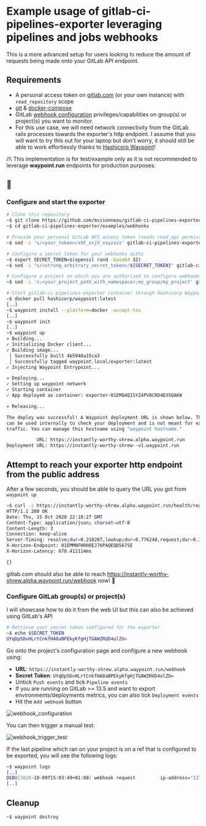 # Example usage of gitlab-ci-pipelines-exporter leveraging pipelines and jobs webhooks

This is a more advanced setup for users looking to reduce the amount of requests being made onto your GitLab API endpoint.

## Requirements

- A personal access token on [gitlab.com](https://docs.gitlab.com/ee/user/profile/personal_access_tokens.html) (or your own instance) with `read_repository` scope
- [git](https://git-scm.com/) & [docker-compose](https://docs.docker.com/compose/)
- GitLab [webhook configuration](https://docs.gitlab.com/ee/user/project/integrations/webhooks.html) privileges/capabilities on group(s) or project(s) you want to monitor.
- For this use case, we will need network connectivity from the GitLab rails processes towards the exporter's http endpoint. I assume that you will want to try this out for your laptop but don't worry, it should still be able to work effortlessly thanks to [Hashicorp Waypoint](https://www.waypointproject.io/)!

/!\ This implementation is for test/example only as it is not recommended to leverage **waypoint.run** endpoints for production purposes.

## 🚀

### Configure and start the exporter

```bash
# Clone this repository
~$ git clone https://github.com/mvisonneau/gitlab-ci-pipelines-exporter.git
~$ cd gitlab-ci-pipelines-exporter/examples/webhooks

# Provide your personal GitLab API access token (needs read_api permissions)
~$ sed -i 's/<your_token>/xXF_xxjV_xxyzxzz' gitlab-ci-pipelines-exporter/config.yml

# Configure a secret token for your webhooks authz
~$ export SECRET_TOKEN=$(openssl rand -base64 32)
~$ sed -i "s/<strong_arbitrary_secret_token>/${SECRET_TOKEN}" gitlab-ci-pipelines-exporter/config.yml

# Configure a project on which you are authorized to configure webhooks
~$ sed -i 's;<your_project_path_with_namespace>;my_group/my_project' gitlab-ci-pipelines-exporter/config.yml

# Start gitlab-ci-pipelines-exporter container through Hashicorp Waypoint
~$ docker pull hashicorp/waypoint:latest
[..]
~$ waypoint install --platform=docker -accept-tos
[..]
~$ waypoint init
[..]
~$ waypoint up
» Building...
✓ Initializing Docker client...
✓ Building image...
 │ Successfully built 4b5948a15ca3
 │ Successfully tagged waypoint.local/exporter:latest
✓ Injecting Waypoint Entrypoint...

» Deploying...
✓ Setting up waypoint network
✓ Starting container
✓ App deployed as container: exporter-01EMQ4Q1SYZ4PV8CRD4D35QAKW

» Releasing...

The deploy was successful! A Waypoint deployment URL is shown below. This
can be used internally to check your deployment and is not meant for external
traffic. You can manage this hostname using "waypoint hostname."

           URL: https://instantly-worthy-shrew.alpha.waypoint.run
Deployment URL: https://instantly-worthy-shrew--v1.waypoint.run
```

## Attempt to reach your exporter http endpoint from the public address

After a few seconds, you should be able to query the URL you got from `waypoint up`

```bash
~$ curl -i https://instantly-worthy-shrew.alpha.waypoint.run/health/ready
HTTP/1.1 200 OK
Date: Thu, 15 Oct 2020 22:18:27 GMT
Content-Type: application/json; charset=utf-8
Content-Length: 3
Connection: keep-alive
Server-Timing: resolve;dur=0.210207,lookup;dur=0.776248,request;dur=0.118955,response-header;dur=668.705608,connect-local;dur=0.576448
X-Horizon-Endpoint: 01EMMNFHRH0EJ76PAQEQD567SE
X-Horizon-Latency: 670.412114ms

{}
```

gitlab.com should also be able to reach https://instantly-worthy-shrew.alpha.waypoint.run/webhook now! 🎉

### Configure GitLab group(s) or project(s)

I will showcase how to do it from the web UI but this can also be achieved using GitLab's API

```bash
# Retrieve your secret token configured for the exporter
~$ echo $SECRET_TOKEN
UYqDp5DvHLrtCnkfHA8aBPEkyKfgHjTGAWZRUD4olZU=
```

Go onto the project's configuration page and configure a new webhook using:

- **URL**: `https://instantly-worthy-shrew.alpha.waypoint.run/webhook`
- **Secret Token**: `UYqDp5DvHLrtCnkfHA8aBPEkyKfgHjTGAWZRUD4olZU=`
- Untick `Push events` and tick `Pipeline events`
- If you are running on GitLab >= 13.5 and want to export environments/deployments metrics, you can also tick `Deployment events`
- Hit the `Add webhook` button

![webhook_configuration](../../docs/images/webhook_configuration.png)

You can then trigger a manual test:

![webhook_trigger_test](../../docs/images/webhook_trigger_test.png)

If the last pipeline which ran on your project is on a ref that is configured to be exported, you will see the following logs:

```bash
~$ waypoint logs
[..]
DEBU[2020-10-09T15:03:49+01:00] webhook request         ip-address="127.0.0.1:62838" user-agent=
[..]
```

## Cleanup

```bash
~$ waypoint destroy
```
